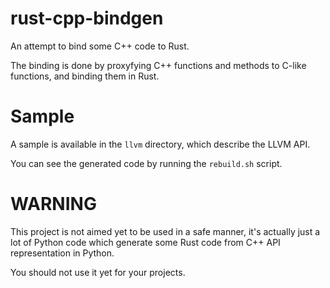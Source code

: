 rust-cpp-bindgen
================

An attempt to bind some C++ code to Rust.

The binding is done by proxyfying C++ functions and methods to C-like functions, and binding them in Rust.

Sample
======

A sample is available in the `llvm` directory, which describe the LLVM API.

You can see the generated code by running the `rebuild.sh` script.

WARNING
=======

This project is not aimed yet to be used in a safe manner, it's actually just a lot of Python code which generate some Rust code from C++ API representation in Python.

You should not use it yet for your projects.
